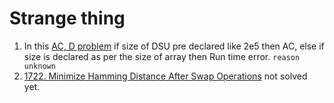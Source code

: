 # Strange thing
1. In this [AC, D problem](https://atcoder.jp/contests/abc206/tasks/abc206_d) if size of DSU pre declared like 2e5 then AC, else if size is declared as per the size of array then Run time error. ```reason unknown```
2. [1722. Minimize Hamming Distance After Swap Operations](https://leetcode.com/problems/minimize-hamming-distance-after-swap-operations/) not solved yet. 
